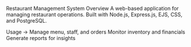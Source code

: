 Restaurant Management System
Overview
A web-based application for managing restaurant operations. Built with Node.js, Express.js, EJS, CSS, and PostgreSQL.

Usage ->
Manage menu, staff, and orders
Monitor inventory and financials
Generate reports for insights
